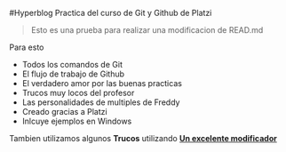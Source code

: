 #Hyperblog
Practica del curso de Git y Github de Platzi
>Esto es una prueba para realizar una modificacion de READ.md

Para esto
* Todos los comandos de Git
* El flujo de trabajo de Github
* El verdadero amor por las buenas practicas
* Trucos muy locos del profesor
* Las personalidades de multiples de Freddy
* Creado gracias a Platzi
* Inlcuye ejemplos en Windows

Tambien utilizamos algunos **Trucos** utilizando [**Un excelente modificador**](https://pandao.github.io/editor.md/en.html)

